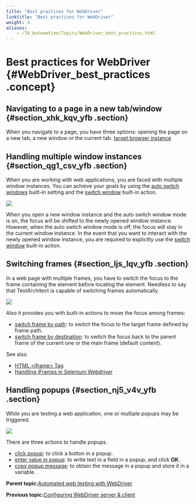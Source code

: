 ```yaml
--- 
title: "Best practices for WebDriver"
linktitle: "Best practices for WebDriver"
weight: 4
aliases: 
    - /TA_Automation/Topics/WebDriver_best_practices.html
---
```

# Best practices for WebDriver {#WebDriver_best_practices .concept}

## Navigating to a page in a new tab/window {#section_xhk_kqv_yfb .section}

When you navigate to a page, you have three options: opening the page on a new tab, a new window or the current tab. [target browser instance](bis_target_browser_instance.html)

## Handling multiple window instances {#section_qg1_csv_yfb .section}

When you are working with web applications, you are faced with multiple window instances. You can achieve your goals by using the [auto switch windows](bis_auto_switch_windows.html) built-in setting and the [switch window](bia_switch_window.html) built-in action.

![](../Images/WebDriver_multiple_window_instances.png)

When you open a new window instance and the auto switch window mode is on, the focus will be shifted to the newly opened window instance. However, when the auto switch window mode is off, the focus will stay in the current window instance. In the event that you want to interact with the newly opened window instance, you are required to explicitly use the [switch window](bia_switch_window.html) built-in action.

## Switching frames {#section_ljs_lqv_yfb .section}

In a web page with multiple frames, you have to switch the focus to the frame containing the element before locating the element. Needless to say that TestArchitect is capable of switching frames automatically.

![](../Images/web_page_frames.png)

Also it provides you with built-in actions to move the focus among frames:

-   [switch frame by path](bia_switch_frame_by_path.html): to switch the focus to the target frame defined by frame path.
-   [switch frame by destination](bia_switch_frame_by_destination.html): to switch the focus back to the parent frame of the current one or the main frame \(default content\).

See also

-   [HTML <iframe\> Tag](https://www.w3schools.com/tags/tag_iframe.asp)
-   [Handling iFrames in Selenium Webdriver](https://www.guru99.com/handling-iframes-selenium.html)

## Handling popups {#section_nj5_v4v_yfb .section}

While you are testing a web application, one or multiple popups may be triggered.

![](../Images/WebDriver_popup.png)

There are three actions to handle popups.

-   [click popup](bia_click_popup.html): to click a button in a popup.
-   [enter value in popup](bia_enter_value_in_popup.html): to write text in a field in a popup, and click **OK**.
-   [copy popup message](bia_copy_popup_message.html): to obtain the message in a popup and store it in a variable.

**Parent topic:**[Automated web testing with WebDriver](../../TA_Automation/Topics/Generic_WebDriver.html)

**Previous topic:**[Configuring WebDriver server & client](../../TA_Automation/Topics/WebDriver_server_client.html)

